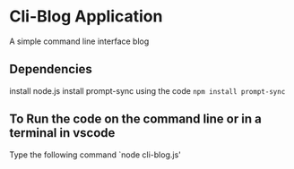 # Cli-Blog Application

A simple command line interface blog

## Dependencies

install node.js
install prompt-sync using the code `npm install prompt-sync`

## To Run the code on the command line or in a terminal in vscode

Type the following command `node cli-blog.js'
